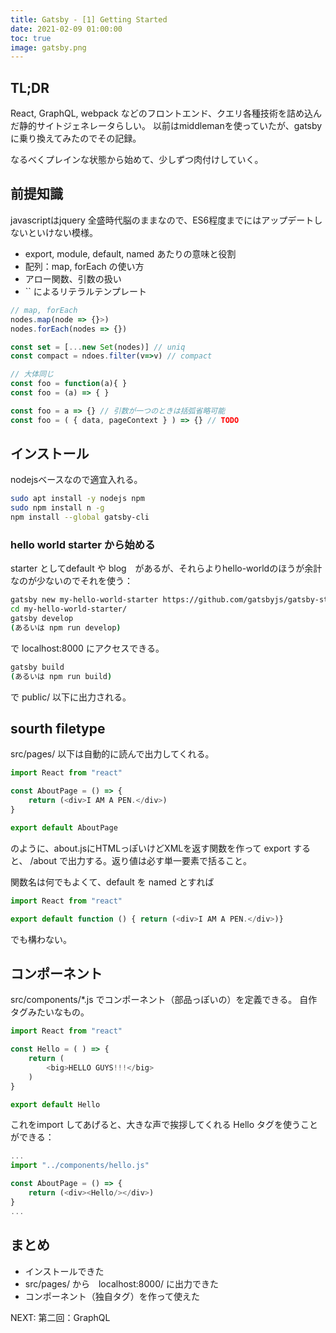 ```yaml
---
title: Gatsby - [1] Getting Started
date: 2021-02-09 01:00:00
toc: true
image: gatsby.png
---
```


## TL;DR
React, GraphQL, webpack などのフロントエンド、クエリ各種技術を詰め込んだ静的サイトジェネレータらしい。
以前はmiddlemanを使っていたが、gatsbyに乗り換えてみたのでその記録。

なるべくプレインな状態から始めて、少しずつ肉付けしていく。

## 前提知識

javascriptはjquery 全盛時代脳のままなので、ES6程度までにはアップデートしないといけない模様。

- export, module, default, named あたりの意味と役割
- 配列：map, forEach の使い方
- アロー関数、引数の扱い
- `` によるリテラルテンプレート

```js
// map, forEach
nodes.map(node => {}>)
nodes.forEach(nodes => {})

const set = [...new Set(nodes)] // uniq
const compact = ndoes.filter(v=>v) // compact

// 大体同じ
const foo = function(a){ }  
const foo = (a) => { }

const foo = a => {} // 引数が一つのときは括弧省略可能
const foo = ( { data, pageContext } ) => {} // TODO
```
## インストール
nodejsベースなので適宜入れる。

```sh
sudo apt install -y nodejs npm
sudo npm install n -g
npm install --global gatsby-cli
```

### hello world starter から始める
starter としてdefault や blog　があるが、それらよりhello-worldのほうが余計なのが少ないのでそれを使う：

```sh
gatsby new my-hello-world-starter https://github.com/gatsbyjs/gatsby-starter-hello-world
cd my-hello-world-starter/
gatsby develop
(あるいは npm run develop)
```

で localhost:8000 にアクセスできる。

```sh
gatsby build
(あるいは npm run build)
```

で public/ 以下に出力される。

## sourth filetype

src/pages/ 以下は自動的に読んで出力してくれる。

```js:title=src/pages/about.js
import React from "react"

const AboutPage = () => {
    return (<div>I AM A PEN.</div>)
}

export default AboutPage
```

のように、about.jsにHTMLっぽいけどXMLを返す関数を作って export すると、 /about で出力する。返り値は必す単一要素で括ること。

関数名は何でもよくて、default を named とすれば

```js
import React from "react"

export default function () { return (<div>I AM A PEN.</div>)}
```

でも構わない。

## コンポーネント

src/components/*.js でコンポーネント（部品っぽいの）を定義できる。
自作タグみたいなもの。

```js:title=src/components/hello.js
import React from "react"

const Hello = ( ) => {
    return (
        <big>HELLO GUYS!!!</big>
    )
}

export default Hello
```

これをimport してあげると、大きな声で挨拶してくれる Hello タグを使うことができる：

```js:title=src/pages/about.js
...
import "../components/hello.js"

const AboutPage = () => {
    return (<div><Hello/></div>)
}
...
```

## まとめ

- インストールできた
- src/pages/ から　localhost:8000/ に出力できた
- コンポーネント（独自タグ）を作って使えた

<Link to="../02-graphql">NEXT: 第二回：GraphQL</Link>